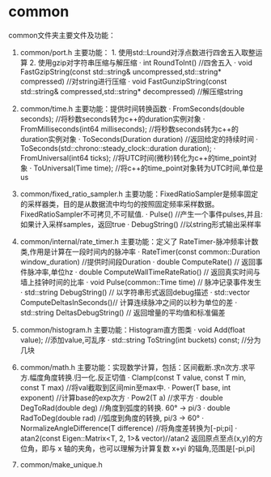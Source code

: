 # common

common文件夹主要文件及功能：

1. common/port.h
    主要功能：   1. 使用std::Lround对浮点数进行四舍五入取整运算
                2. 使用gzip对字符串压缩与解压缩
    · int RoundToInt() //四舍五入
    · void FastGzipString(const std::string& uncompressed,std::string* compressed)  //对string进行压缩
    · void FastGunzipString(const std::string& compressed,std::string* decompressed)    //解压缩string

2. common/time.h
    主要功能：提供时间转换函数
    · FromSeconds(double seconds);  //将秒数seconds转为c++的duration实例对象
    · FromMilliseconds(int64 milliseconds); //将秒数seconds转为c++的duration实例对象
    · ToSeconds(Duration duration)  //返回给定的持续时间
    · ToSeconds(std::chrono::steady_clock::duration duration);
    · FromUniversal(int64 ticks);   //将UTC时间(微秒)转化为c++的time_point对象
    · ToUniversal(Time time);   //将c++的time_point对象转为UTC时间,单位是us

3. common/fixed_ratio_sampler.h
    主要功能：FixedRatioSampler是频率固定的采样器类，目的是从数据流中均匀的按照固定频率采样数据。FixedRatioSampler不可拷贝,不可赋值.
    · Pulse()   //产生一个事件pulses,并且:如果计入采样samples，返回true
    · DebugString() //以string形式输出采样率

4. common/internal/rate_timer.h
    主要功能：定义了 RateTimer-脉冲频率计数类,作用是计算在一段时间内的脉冲率
    · RateTimer(const common::Duration window_duration)  //提供时间段Duration
    · double ComputeRate() // 返回事件脉冲率,单位hz
    · double ComputeWallTimeRateRatio() // 返回真实时间与墙上挂钟时间的比率
    · void Pulse(common::Time time) // 脉冲记录事件发生
    · std::string DebugString() // 以字符串形式返回debug描述
    · std::vector<double> ComputeDeltasInSeconds()// 计算连续脉冲之间的以秒为单位的差
    · std::string DeltasDebugString() // 返回增量的平均值和标准偏差

5. common/histogram.h
    主要功能：Histogram直方图类
    · void Add(float value); //添加value,可乱序
    · std::string ToString(int buckets) const;  //分为几块

6. common/math.h
    主要功能：实现数学计算，包括：区间截断.求n次方.求平方.幅度角度转换.归一化.反正切值
    · Clamp(const T value, const T min, const T max) //将val截取到区间min至max中.
    · Power(T base, int exponent)   //计算base的exp次方
    · Pow2(T a) //求平方
    · double DegToRad(double deg) //角度到弧度的转换. 60° -> pi/3
    · double RadToDeg(double rad) //弧度到角度的转换, pi/3 -> 60°
    · NormalizeAngleDifference(T difference) //将角度差转换为[-pi;pi]
    · atan2(const Eigen::Matrix<T, 2, 1>& vector)//atan2 返回原点至点(x,y)的方位角，即与 x 轴的夹角，也可以理解为计算复数 x+yi 的辐角,范围是[-pi,pi]

7. common/make_unique.h